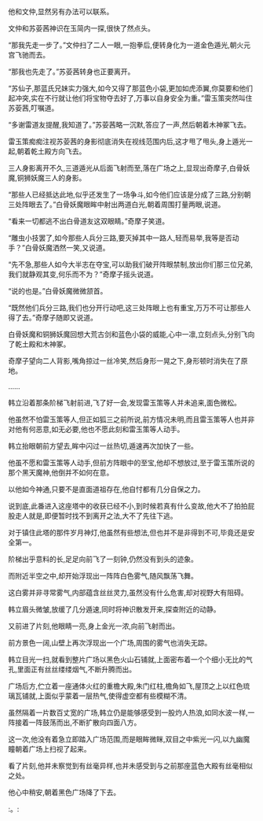 
他和文仲,显然另有办法可以联系。

文仲和苏荌茜神识在玉简内一探,很快了然点头。

“那我先走一步了。”文仲扫了二人一眼,一抱拳后,便转身化为一道金色遁光,朝火元宫飞驰而去。

“那我也先走了。”苏荌茜转身也正要离开。

“苏仙子,那蓝氏兄妹实力强大,如今又得了那蓝色小袋,更加如虎添翼,你莫要和他们起冲突,实在不行就让他们将宝物夺去好了,万事以自身安全为重。”雷玉策突然叫住苏荌茜,叮嘱道。

“多谢雷道友提醒,我知道了。”苏荌茜略一沉默,答应了一声,然后朝着木神冢飞去。

雷玉策痴痴注视苏荌茜的身影彻底消失在视线范围内后,这才甩了甩头,身上遁光一起,朝着乾土殿方向飞去。

三人身影离开不久,三道遁光从后面飞射而至,落在广场之上,显现出奇摩子,白骨妖魔,铜狮妖魔三人的身影。

“那些人已经抵达此地,似乎还发生了一场争斗,如今他们应该是分成了三路,分别朝三处阵眼去了。”白骨妖魔眼眸中射出两道白光,朝着周围打量两眼,说道。

“看来一切都逃不出白骨道友这双眼睛。”奇摩子笑道。

“雕虫小技罢了,如今那些人兵分三路,要灭掉其中一路人,轻而易举,我等是否动手？”白骨妖魔洒然一笑,又说道。

“先不急,那些人如今大半志在夺宝,可以助我们破开阵眼禁制,放出你们那三位兄弟,我们就静观其变,何乐而不为？”奇摩子摇头说道。

“说的也是。”白骨妖魔微微颔首。

“既然他们兵分三路,我们也分开行动吧,这三处阵眼上也有重宝,万万不可让那些人得了去。”奇摩子随即又说道。

白骨妖魔和铜狮妖魔回想大荒古剑和蓝色小袋的威能,心中一凛,立刻点头,分别飞向了乾土殿和木神冢。

奇摩子望向二人背影,嘴角掠过一丝冷笑,然后身形一晃之下,身形顿时消失在了原地。

……

韩立沿着那条阶梯飞射前进,飞了好一会,发现雷玉策等人并未追来,面色微松。

他虽然不怕雷玉策等人,但正如狐三之前所说,前方情况未明,而且雷玉策等人也并非对他有何恶意,如无必要,他也不愿此刻和雷玉策等人动手。

韩立抬眼朝前方望去,眸中闪过一丝热切,遁速再次加快了一些。

他虽不愿和雷玉策等人动手,但前方阵眼中的至宝,他却不想放过,至于雷玉策所说的那个黑天魔神,他倒并不如何在意。

以他如今神通,只要不是直面道祖存在,他自忖都有几分自保之力。

说到底,此番进入这座塔中的收获已经不小,到时候若真有什么变故,他大不了拍拍屁股走人就是,即便暂时找不到离开之法,大不了先往下逃。

对于镇住此塔的那件岁月神灯,他虽然有些想法,但也并不是非得到不可,毕竟还是安全第一。

阶梯出乎意料的长,足足向前飞了一刻钟,仍然没有到头的迹象。

而附近半空之中,却开始浮现出一阵阵白色雾气,随风飘荡飞舞。

这白雾并非寻常雾气,内部蕴含丝丝灵力,虽然没有什么危害,却对视野大有阻碍。

韩立眉头微皱,放缓了几分遁速,同时将神识散发开来,探查附近的动静。

又前进了片刻,他眼睛一亮,身上金光一浓,向前飞射而出。

前方景色一阔,山壁上再次浮现出一个广场,周围的雾气也消失无踪。

韩立目光一扫,就看到整片广场以黑色火山石铺就,上面密布着一个个细小无比的气孔,里面正有丝丝缕缕烟气,不断升腾而出。

广场后方,伫立着一座通体火红的重檐大殿,朱门红柱,檐角如飞,屋顶之上以红色琉璃瓦铺就,上面似乎蒙着一层热气,使得虚空都有些模糊不清。

虽然隔着一片数百丈宽的广场,韩立仍是能够感受到一股灼人热浪,如同水波一样,一阵接着一阵鼓荡而出,不断扩散向四面八方。

这一次,他没有着急立即踏入广场范围,而是眼眸微眯,双目之中紫光一闪,以九幽魔瞳朝着广场上扫视了起来。

看了片刻,他并未察觉到有丝毫异样,也并未感受到与之前那座蓝色大殿有丝毫相似之处。

他心中稍安,朝着黑色广场降了下去。

:。:
